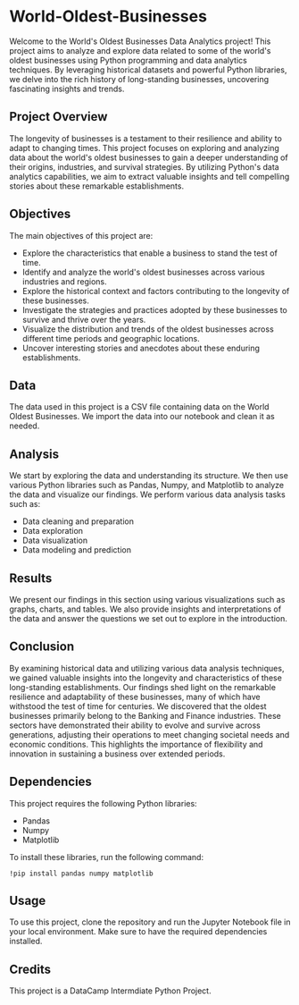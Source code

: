 # World-Oldest-Businesses
Welcome to the World's Oldest Businesses Data Analytics project! This project aims to analyze and explore data related to some of the world's oldest businesses using Python programming and data analytics techniques. By leveraging historical datasets and powerful Python libraries, we delve into the rich history of long-standing businesses, uncovering fascinating insights and trends.

## Project Overview

The longevity of businesses is a testament to their resilience and ability to adapt to changing times. This project focuses on exploring and analyzing data about the world's oldest businesses to gain a deeper understanding of their origins, industries, and survival strategies. By utilizing Python's data analytics capabilities, we aim to extract valuable insights and tell compelling stories about these remarkable establishments.

## Objectives
The main objectives of this project are:

- Explore the characteristics that enable a business to stand the test of time.
- Identify and analyze the world's oldest businesses across various industries and regions.
- Explore the historical context and factors contributing to the longevity of these businesses.
- Investigate the strategies and practices adopted by these businesses to survive and thrive over the years.
- Visualize the distribution and trends of the oldest businesses across different time periods and geographic locations.
- Uncover interesting stories and anecdotes about these enduring establishments.

## Data

The data used in this project is a CSV file containing data on the World Oldest Businesses. We import the data into our notebook and clean it as needed.

## Analysis

We start by exploring the data and understanding its structure. We then use various Python libraries such as Pandas, Numpy, and Matplotlib to analyze the data and visualize our findings. We perform various data analysis tasks such as:

- Data cleaning and preparation
- Data exploration
- Data visualization
- Data modeling and prediction

## Results

We present our findings in this section using various visualizations such as graphs, charts, and tables. We also provide insights and interpretations of the data and answer the questions we set out to explore in the introduction.

## Conclusion
By examining historical data and utilizing various data analysis techniques, we gained valuable insights into the longevity and characteristics of these long-standing establishments. Our findings shed light on the remarkable resilience and adaptability of these businesses, many of which have withstood the test of time for centuries.
We discovered that the oldest businesses primarily belong to the Banking and Finance industries. These sectors have demonstrated their ability to evolve and survive across generations, adjusting their operations to meet changing societal needs and economic conditions. This highlights the importance of flexibility and innovation in sustaining a business over extended periods.

## Dependencies

This project requires the following Python libraries:

- Pandas
- Numpy
- Matplotlib

To install these libraries, run the following command:

```
!pip install pandas numpy matplotlib
```

## Usage

To use this project, clone the repository and run the Jupyter Notebook file in your local environment. Make sure to have the required dependencies installed.

## Credits

This project is a DataCamp Intermdiate Python Project.
